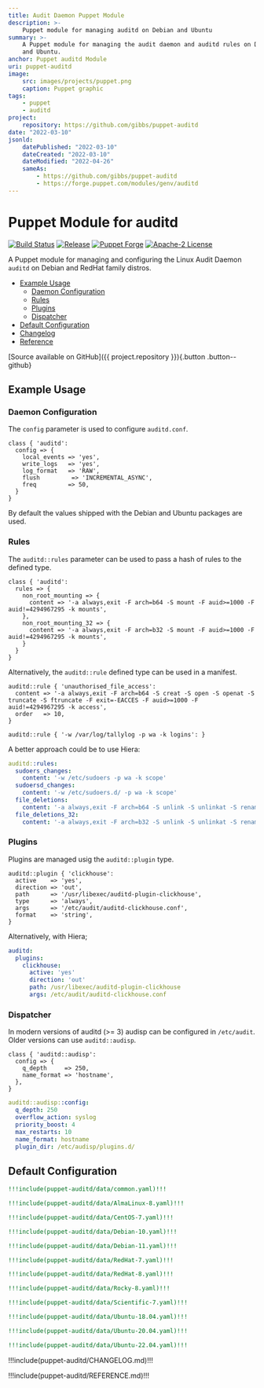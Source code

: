 ```yaml
---
title: Audit Daemon Puppet Module
description: >-
    Puppet module for managing auditd on Debian and Ubuntu
summary: >-
    A Puppet module for managing the audit daemon and auditd rules on Debian
    and Ubuntu.
anchor: Puppet auditd Module
uri: puppet-auditd
image:
    src: images/projects/puppet.png
    caption: Puppet graphic
tags:
    - puppet
    - auditd
project:
    repository: https://github.com/gibbs/puppet-auditd
date: "2022-03-10"
jsonld:
    datePublished: "2022-03-10"
    dateCreated: "2022-03-10"
    dateModified: "2022-04-26"
    sameAs:
        - https://github.com/gibbs/puppet-auditd
        - https://forge.puppet.com/modules/genv/auditd
---
```


# Puppet Module for auditd

[![Build Status](https://img.shields.io/github/workflow/status/gibbs/puppet-auditd/CI?style=flat-square)](https://github.com/gibbs/puppet-auditd/actions?query=workflow%3ACI)
[![Release](https://img.shields.io/github/workflow/status/gibbs/puppet-auditd/Release?label=release&style=flat-square)](https://github.com/gibbs/puppet-auditd/actions?query=workflow%3ARelease)
[![Puppet Forge](https://img.shields.io/puppetforge/v/genv/auditd.svg?maxAge=2592000&style=flat-square)](https://forge.puppet.com/genv/auditd)
[![Apache-2 License](https://img.shields.io/github/license/gibbs/puppet-auditd.svg?style=flat-square)](https://github.com/gibbs/puppet-auditd/blob/master/LICENSE)

A Puppet module for managing and configuring the Linux Audit Daemon `auditd` on 
Debian and RedHat family distros.

- [Example Usage](#goto-example-usage)
  - [Daemon Configuration](#goto-daemon-configuration)
  - [Rules](#goto-rules)
  - [Plugins](#goto-plugins)
  - [Dispatcher](#goto-dispatcher)
- [Default Configuration](#goto-default-configuration)
- [Changelog](#goto-change-log)
- [Reference](#goto-reference)

[Source available on GitHub]({{ project.repository }}){.button .button--github}

## Example Usage

### Daemon Configuration

The `config` parameter is used to configure `auditd.conf`.

```puppet
class { 'auditd':
  config => {
    local_events => 'yes',
    write_logs   => 'yes',
    log_format   => 'RAW',
    flush         => 'INCREMENTAL_ASYNC',
    freq         => 50,
  }
}
```

By default the values shipped with the Debian and Ubuntu packages are used.

### Rules

The `auditd::rules` parameter can be used to pass a hash of rules to the 
defined type.

```puppet
class { 'auditd':
  rules => {
    non_root_mounting => {
      content => '-a always,exit -F arch=b64 -S mount -F auid>=1000 -F auid!=4294967295 -k mounts',
    },
    non_root_mounting_32 => {
      content => '-a always,exit -F arch=b32 -S mount -F auid>=1000 -F auid!=4294967295 -k mounts',
    }
  }
}
```

Alternatively, the `auditd::rule` defined type can be used in a manifest.

```puppet
auditd::rule { 'unauthorised_file_access':
  content => '-a always,exit -F arch=b64 -S creat -S open -S openat -S truncate -S ftruncate -F exit=-EACCES -F auid>=1000 -F auid!=4294967295 -k access',
  order   => 10,
}

auditd::rule { '-w /var/log/tallylog -p wa -k logins': }
```

A better approach could be to use Hiera:

```yaml
auditd::rules:
  sudoers_changes:
    content: '-w /etc/sudoers -p wa -k scope'
  sudoersd_changes:
    content: '-w /etc/sudoers.d/ -p wa -k scope'
  file_deletions:
    content: '-a always,exit -F arch=b64 -S unlink -S unlinkat -S rename -S renameat -F auid>=1000 -F auid!=4294967295 -k delete'
  file_deletions_32:
    content: '-a always,exit -F arch=b32 -S unlink -S unlinkat -S rename -S renameat -F auid>=1000 -F auid!=4294967295 -k delete'
```

### Plugins

Plugins are managed usig the `auditd::plugin` type.

```puppet
auditd::plugin { 'clickhouse':
  active    => 'yes',
  direction => 'out',
  path      => '/usr/libexec/auditd-plugin-clickhouse',
  type      => 'always',
  args      => '/etc/audit/auditd-clickhouse.conf',
  format    => 'string',
}
```

Alternatively, with Hiera;

```yaml
auditd:
  plugins:
    clickhouse:
      active: 'yes'
      direction: 'out'
      path: /usr/libexec/auditd-plugin-clickhouse
      args: /etc/audit/auditd-clickhouse.conf
```

### Dispatcher

In modern versions of auditd (>= 3) audisp can be configured in `/etc/audit`.
Older versions can use `auditd::audisp`.

```puppet
class { 'auditd::audisp':
  config => {
    q_depth     => 250,
    name_format => 'hostname',
  },
}
```

```yaml
auditd::audisp::config:
  q_depth: 250
  overflow_action: syslog
  priority_boost: 4
  max_restarts: 10
  name_format: hostname
  plugin_dir: /etc/audisp/plugins.d/
```

## Default Configuration

```yaml [g1:Common]
!!!include(puppet-auditd/data/common.yaml)!!!
```

```yaml [g1:AlmaLinux 8]
!!!include(puppet-auditd/data/AlmaLinux-8.yaml)!!!
```

```yaml [g1:CentOS 7]
!!!include(puppet-auditd/data/CentOS-7.yaml)!!!
```

```yaml [g1:Debian 10]
!!!include(puppet-auditd/data/Debian-10.yaml)!!!
```

```yaml [g1:Debian 11]
!!!include(puppet-auditd/data/Debian-11.yaml)!!!
```

```yaml [g1:RedHat 7]
!!!include(puppet-auditd/data/RedHat-7.yaml)!!!
```

```yaml [g1:RedHat 8]
!!!include(puppet-auditd/data/RedHat-8.yaml)!!!
```

```yaml [g1:Rocky 8]
!!!include(puppet-auditd/data/Rocky-8.yaml)!!!
```

```yaml [g1:Scientific 7]
!!!include(puppet-auditd/data/Scientific-7.yaml)!!!
```

```yaml [g1:Ubuntu 1804]
!!!include(puppet-auditd/data/Ubuntu-18.04.yaml)!!!
```

```yaml [g1:Ubuntu 2004]
!!!include(puppet-auditd/data/Ubuntu-20.04.yaml)!!!
```

```yaml [g1:Ubuntu 2204]
!!!include(puppet-auditd/data/Ubuntu-22.04.yaml)!!!
```

<div class="puppet--changelog">

!!!include(puppet-auditd/CHANGELOG.md)!!!

</div>
<div class="puppet--reference">

!!!include(puppet-auditd/REFERENCE.md)!!!

</div>
